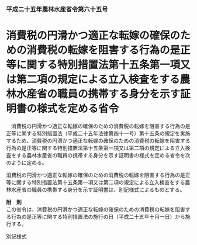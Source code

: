 ### 平成二十五年農林水産省令第六十五号  
# 消費税の円滑かつ適正な転嫁の確保のための消費税の転嫁を阻害する行為の是正等に関する特別措置法第十五条第一項又は第二項の規定による立入検査をする農林水産省の職員の携帯する身分を示す証明書の様式を定める省令  
　消費税の円滑かつ適正な転嫁の確保のための消費税の転嫁を阻害する行為の是正等に関する特別措置法（平成二十五年法律第四十一号）第十五条の規定を実施するため、消費税の円滑かつ適正な転嫁の確保のための消費税の転嫁を阻害する行為の是正等に関する特別措置法第十五条第一項又は第二項の規定による立入検査をする農林水産省の職員の携帯する身分を示す証明書の様式を定める省令を次のように定める。  
  
消費税の円滑かつ適正な転嫁の確保のための消費税の転嫁を阻害する行為の是正等に関する特別措置法第十五条第一項又は第二項の規定による立入検査をする農林水産省の職員の携帯する身分を示す証明書は、別記様式によるものとする。  
  
**附　則**  
この省令は、消費税の円滑かつ適正な転嫁の確保のための消費税の転嫁を阻害する行為の是正等に関する特別措置法の施行の日（平成二十五年十月一日）から施行する。  
  
別記様式
          
        